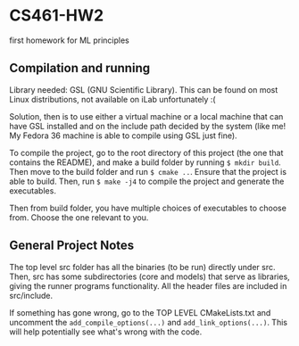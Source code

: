 # CS461-HW2
first homework for ML principles

Compilation and running
-----------------------

Library needed: GSL (GNU Scientific Library). This can be found on most Linux distributions, not available on iLab unfortunately :(

Solution, then is to use either a virtual machine or a local machine that can have GSL installed and on the include path decided by the system (like me! My Fedora 36 machine is able to compile using GSL just fine).

To compile the project, go to the root directory of this project (the one that contains the README), and make a build folder by running `$ mkdir build`. Then move to the build folder and run `$ cmake ..`. Ensure that the project is able to build. Then, run `$ make -j4` to compile the project and generate the executables.

Then from build folder, you have multiple choices of executables to choose from. Choose the one relevant to you.

General Project Notes
---------------------

The top level src folder has all the binaries (to be run) directly under src. Then, src has some subdirectories (core and models) that serve as libraries, giving the runner programs functionality. All the header files are included in src/include.

If something has gone wrong, go to the TOP LEVEL CMakeLists.txt and uncomment the `add_compile_options(...)` and `add_link_options(...)`. This will help potentially see what's wrong with the code.
